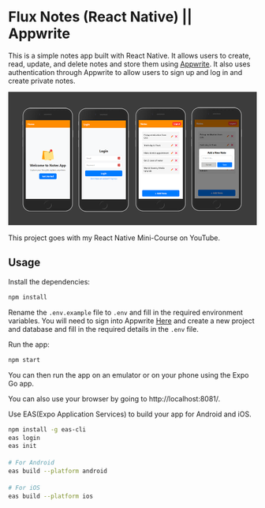 # Flux Notes (React Native) || Appwrite

This is a simple notes app built with React Native. It allows users to create, read, update, and delete notes and store them using [Appwrite](https://apwr.dev/traversyfeb2025). It also uses authentication through Appwrite to allow users to sign up and log in and create private notes.

<img src="/assets/images/screen.png" width="900">

This project goes with my React Native Mini-Course on YouTube.

## Usage

Install the dependencies:

```bash
npm install
```

Rename the `.env.example` file to `.env` and fill in the required environment variables. You will need to sign into Appwrite [Here](https://apwr.dev/traversyfeb2025) and create a new project and database and fill in the required details in the `.env` file.

Run the app:

```bash
npm start
```

You can then run the app on an emulator or on your phone using the Expo Go app.

You can also use your browser by going to http://localhost:8081/.

Use EAS(Expo Application Services) to build your app for Android and iOS.

```bash
npm install -g eas-cli
eas login
eas init

# For Android
eas build --platform android

# For iOS
eas build --platform ios
```
